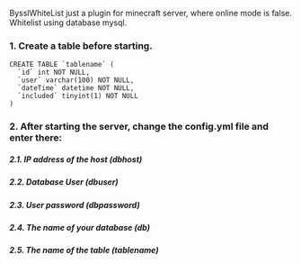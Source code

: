 BysslWhiteList just a plugin for minecraft server, where online mode is false. Whitelist using database mysql.

### 1. Create a table before starting.
```
CREATE TABLE `tablename` (
  `id` int NOT NULL,
  `user` varchar(100) NOT NULL,
  `dateTime` datetime NOT NULL,
  `included` tinyint(1) NOT NULL
)
```
### 2. After starting the server, change the config.yml file and enter there:
  #####   2.1. IP address of the host (dbhost)
  #####   2.2. Database User (dbuser)
  #####   2.3. User password (dbpassword)
  #####   2.4. The name of your database (db)
  #####   2.5. The name of the table (tablename)

